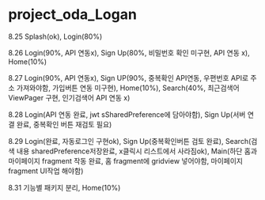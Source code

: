 # project_oda_Logan

8.25 Splash(ok), Login(80%)

8.26 Login(90%, API 연동x), Sign Up(80%, 비밀번호 확인 미구현, API 연동 x), Home(10%) 

8.27 Login(90%, API 연동x), Sign UP(90%, 중복확인 API연동, 우편번호 API로 주소 가져와야함, 가입버튼 연동 미구현), Home(10%), Search(40%, 최근검색어 ViewPager 구현, 인기검색어 API 연동 x) 

8.28 Login(API 연동 완료, jwt sSharedPreference에 담아야함), Sign Up(서버 연결 완료, 중복확인 버튼 재검토 필요)

8.29 Login(완료, 자동로그인 구현ok), Sign Up(중복확인버튼 검토 완료), Search(검색 내용 sharedPreference저장완료, x클릭시 리스트에서 사라짐ok), Main(하단 홈과 마이페이지 fragment 작동 완료, 홈 fragment에 gridview 넣어야함, 마이페이지 fragment UI작업 해야함)

8.31 기능별 패키지 분리, Home(10%)
